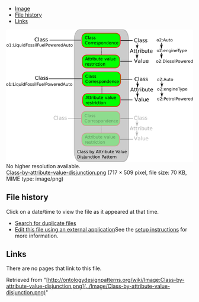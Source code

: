 * [Image](../Image/Class-by-attribute-value-disjunction.png#file)
* [File history](../Image/Class-by-attribute-value-disjunction.png#filehistory)
* [Links](../Image/Class-by-attribute-value-disjunction.png#filelinks)

[![Image:Class-by-attribute-value-disjunction.png](../images/a/a4/Class-by-attribute-value-disjunction.png)](../images/a/a4/Class-by-attribute-value-disjunction.png)  
No higher resolution available.  
[Class-by-attribute-value-disjunction.png](../images/a/a4/Class-by-attribute-value-disjunction.png)‎ (717 × 509 pixel, file size: 70 KB, MIME type: image/png)

## File history

Click on a date/time to view the file as it appeared at that time.



  
* [Search for duplicate files](http://ontologydesignpatterns.org/wiki/Special:FileDuplicateSearch/Class-by-attribute-value-disjunction.png "Special:FileDuplicateSearch/Class-by-attribute-value-disjunction.png")
* [Edit this file using an external application](http://ontologydesignpatterns.org/wiki/index.php?title=Image:Class-by-attribute-value-disjunction.png&action=edit&externaledit=true&mode=file "Image:Class-by-attribute-value-disjunction.png")See the [setup instructions](http://www.mediawiki.org/wiki/Manual:External_editors "http://www.mediawiki.org/wiki/Manual:External_editors") for more information.

## Links



There are no pages that link to this file.




Retrieved from "[http://ontologydesignpatterns.org/wiki/Image:Class-by-attribute-value-disjunction.png](../Image/Class-by-attribute-value-disjunction.png)"